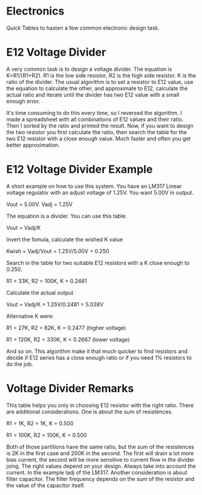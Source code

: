 # Electronics
Quick Tables to hasten a few common electronic design task.

# E12 Voltage Divider
A very common task is to design a voltage divider.
The equation is K=R1/(R1+R2). R1 is the low side resistor, R2 is the high side resistor. K is the ratio of the divider.
The usual algorithm is to set a resistor to E12 value, use the equation to calculate the other, and approximate to E12, calculate the actual ratio and iterate until the divider has two E12 value with a small enough error.

It's time consuming to do this every time, so I reversed the algorithm.
I made a spreadsheet with all combinations of E12 values and their ratio.
Then I sorted by the ratio and printed the result. Now, if you want to design the two resistor you first calculate the ratio, then search the table for the two E12 resistor with a close enough value. Much faster and often you get better approximation.

# E12 Voltage Divider Example
A short example on how to use this system.
You have an LM317 Linear voltage regulator with an adjust voltage of 1.25V. You want 5.00V in output.

Vout = 5.00V. Vadj = 1.25V

The equation is a divider. You can use this table.

Vout = Vadj/K

Invert the fomula, calculate the wished K value

Kwish = Vadj/Vout = 1.25V/5.00V = 0.250

Search in the table for two suitable E12 resistors with a K close enough to 0.250.

R1 = 33K, R2 = 100K, K = 0.2481

Calculate the actual output

Vout = Vadj/K = 1.25V/0.2481 = 5.038V

Alternative K were:

R1 = 27K, R2 = 82K, K = 0.2477 (higher voltage)

R1 = 120K, R2 = 330K, K = 0.2667 (lower voltage)

And so on. This algorithm make it that much quicker to find resistors and decide if E12 series has a close enough ratio or if you need 1% resistors to do the job.

# Voltage Divider Remarks
This table helps you only in choosing E12 resistor with the right ratio. There are additional considerations.
One is about the sum of resistences.

R1 = 1K, R2 = 1K, K = 0.500

R1 = 100K, R2 = 100K, K = 0.500

Both of those partitions have the same ratio, but the sum of the resistences is 2K in the first case and 200K in the second. The first will drain a lot more bias current, the second will be more sensitive to current flow in the divider joing.
The right values depend on your design. Always take into account the current. In the example Iadj of the LM317.
Another consideration is about filter capacitor. The filter frequency depends on the sum of the resistor and the value of the capacitor itself. 




